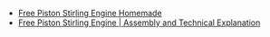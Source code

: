 - [Free Piston Stirling Engine Homemade](https://youtu.be/hITn6OMrh8U)
- [Free Piston Stirling Engine | Assembly and Technical Explanation](https://youtu.be/dNwg6JVkpuM)
